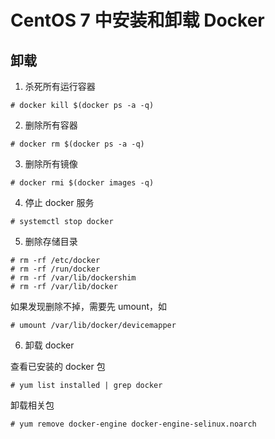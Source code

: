 # CentOS 7 中安装和卸载 Docker

## 卸载

1. 杀死所有运行容器

```
# docker kill $(docker ps -a -q)
```

2. 删除所有容器

```
# docker rm $(docker ps -a -q)
```

3. 删除所有镜像

```
# docker rmi $(docker images -q)
```

4. 停止 docker 服务

```
# systemctl stop docker
```

5. 删除存储目录

```
# rm -rf /etc/docker  
# rm -rf /run/docker  
# rm -rf /var/lib/dockershim  
# rm -rf /var/lib/docker
```

如果发现删除不掉，需要先 umount，如

```
# umount /var/lib/docker/devicemapper
```

6. 卸载 docker

查看已安装的 docker 包

```
# yum list installed | grep docker
```

卸载相关包

```
# yum remove docker-engine docker-engine-selinux.noarch
```

